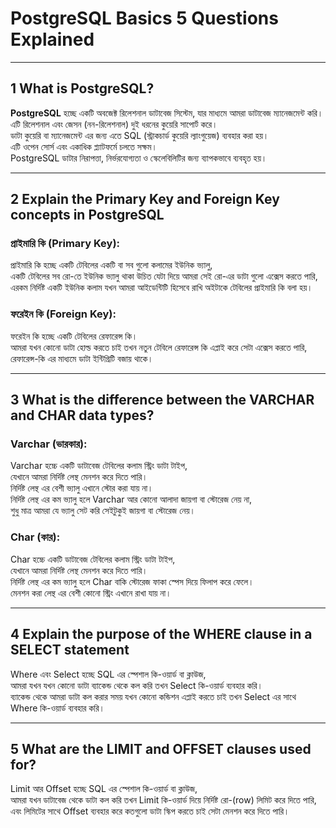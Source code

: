 # PostgreSQL Basics 5 Questions Explained

---

## 1 What is PostgreSQL?

**PostgreSQL** হচ্ছে একটি অবজেক্ট রিলেশনাল ডাটাবেজ সিস্টেম, যার মাধ্যমে আমরা ডাটাবেজ ম্যানেজমেন্ট করি।  
এটি রিলেশনাল এবং জেসন (নন-রিলেশনাল) দুই ধরনের কুয়েরি সাপোর্ট করে।  
ডাটা কুয়েরি বা ম্যানেজমেন্ট এর জন্য এতে SQL (স্ট্রাকচার্ড কুয়েরি ল্যাংগুয়েজ) ব্যবহার করা হয়।  
এটি ওপেন সোর্স এবং একাধিক প্ল্যাটফর্মে চলতে সক্ষম।  
PostgreSQL ডাটার নিরাপত্তা, নির্ভরযোগ্যতা ও স্কেলেবিলিটির জন্য ব্যাপকভাবে ব্যবহৃত হয়।

---

## 2 Explain the Primary Key and Foreign Key concepts in PostgreSQL

### প্রাইমারি কি (Primary Key):
প্রাইমারি কি হচ্ছে একটি টেবিলের একটি বা সব গুলো কলামের ইউনিক ভ্যালু,  
একটি টেবিলের সব রো-তে ইউনিক ভ্যালু থাকা উচিত যেটা দিয়ে আমরা সেই রো-এর ডাটা গুলো এক্সেস করতে পারি,  
এরকম নির্দিষ্ট একটি ইউনিক কলাম যখন আমরা আইডেন্টিটি হিসেবে রাখি অইটাকে টেবিলের প্রাইমারি কি বলা হয়।

### ফরেইন কি (Foreign Key):
ফরেইন কি হচ্ছে একটি টেবিলের রেফারেন্স কি।  
আমরা যখন কোনো ডাটা হোল্ড করতে চাই তখন নতুন টেবিলে রেফারেন্স কি এপ্লাই করে সেটা এক্সেস করতে পারি,  
রেফারেন্স-কি এর মাধ্যমে ডাটা ইন্টিগ্রিটি বজায় থাকে।

---

## 3 What is the difference between the VARCHAR and CHAR data types?

### Varchar (ভারকার):
Varchar হচ্চে একটি ডাটাবেজ টেবিলের কলাম স্ট্রিং ডাটা টাইপ,  
যেখানে আমরা নির্দিষ্ট লেন্থ মেনশন করে দিতে পারি।  
নির্দিষ্ট লেন্থ এর বেশী ভ্যালু এখানে স্টোর করা যায় না।  
নির্দিষ্ট লেন্থ এর কম ভ্যালু হলে Varchar আর কোনো আলাদা জায়গা বা স্টোরেজ নেয় না,  
শুধু মাত্র আমরা যে ভ্যালু সেট করি সেইটুকুই জায়গা বা স্টোরেজ নেয়।

### Char (কার):
Char হচ্চে একটি ডাটাবেজ টেবিলের কলাম স্ট্রিং ডাটা টাইপ,  
যেখানে আমরা নির্দিষ্ট লেন্থ মেনশন করে দিতে পারি।  
নির্দিষ্ট লেন্থ এর কম ভ্যালু হলে Char বাকি স্টোরেজ ফাকা স্পেস দিয়ে ফিলাপ করে ফেলে।  
মেনশন করা লেন্থ এর বেশী কোনো স্ট্রিং এখানে রাখা যায় না।

---

## 4 Explain the purpose of the WHERE clause in a SELECT statement

Where এবং Select হচ্ছে SQL এর স্পেশাল কি-ওয়ার্ড বা ক্লাউজ,  
আমরা যখন যখন কোনো ডাটা ব্যাকেন্ড থেকে কল করি তখন Select কি-ওয়ার্ড ব্যবহার করি।  
ব্যাকেন্ড থেকে আমরা ডাটা কল করার সময় যখন কোনো কন্ডিশন এপ্লাই করতে চাই তখন Select এর সাথে Where কি-ওয়ার্ড ব্যবহার করি।

---

## 5 What are the LIMIT and OFFSET clauses used for?

Limit আর Offset হচ্ছে SQL এর স্পেশাল কি-ওয়ার্ড বা ক্লাউজ,  
আমরা যখন ডাটাবেজ থেকে ডাটা কল করি তখন Limit কি-ওয়ার্ড দিয়ে নির্দিষ্ট রো-(row) লিমিট করে দিতে পারি,  
এবং লিমিটের সাথে Offset ব্যবহার করে কতগুলো ডাটা স্কিপ করতে চাই সেটা মেনশন করে দিতে পারি।


